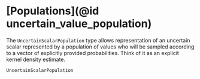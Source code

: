 
# [Populations](@id uncertain_value_population)

The `UncertainScalarPopulation` type allows representation of an uncertain scalar 
represented by a population of values who will be sampled according to a vector of 
explicitly provided probabilities. Think of it as an explicit kernel density estimate. 

```@docs
UncertainScalarPopulation
```
